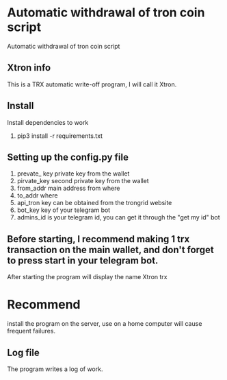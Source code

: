 # Automatic withdrawal of tron coin script
Automatic withdrawal of tron coin script

## Xtron info
This is a TRX automatic write-off program, I will call it Xtron.

## Install
Install dependencies to work
1. pip3 install -r requirements.txt
## Setting up the config.py file
1. prevate_ key private key from the wallet
2. pirvate_key second private key from the wallet
3. from_addr main address from where
4. to_addr where
5. api_tron key can be obtained from the trongrid website
6. bot_key key of your telegram bot
7. admins_id is your telegram id, you can get it through the "get my id" bot

## Before starting, I recommend making 1 trx transaction on the main wallet, and don't forget to press start in your telegram bot.
After starting the program will display the name Xtron trx

# Recommend
install the program on the server, use on a home computer will cause frequent failures.
## Log file
The program writes a log of work.
